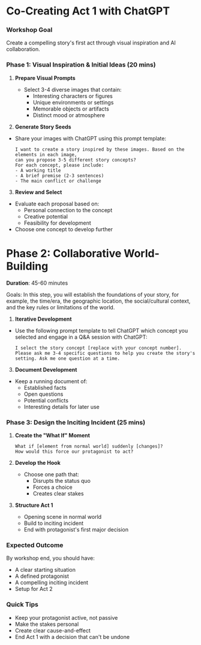 # Co-Creating Act 1 with ChatGPT

### Workshop Goal
Create a compelling story's first act through visual inspiration and AI collaboration.

### Phase 1: Visual Inspiration & Initial Ideas (20 mins)
1. **Prepare Visual Prompts**
   - Select 3-4 diverse images that contain:
     - Interesting characters or figures
     - Unique environments or settings
     - Memorable objects or artifacts
     - Distinct mood or atmosphere

2. **Generate Story Seeds**
- Share your images with ChatGPT using this prompt template:
  ```
  I want to create a story inspired by these images. Based on the elements in each image,
  can you propose 3-5 different story concepts?
  For each concept, please include:
  - A working title
  - A brief premise (2-3 sentences)
  - The main conflict or challenge
  ```

3. **Review and Select**
  - Evaluate each proposal based on:
    - Personal connection to the concept
    - Creative potential
    - Feasibility for development
  - Choose one concept to develop further

# Phase 2: Collaborative World-Building
**Duration**: 45-60 minutes

Goals: In this step, you will establish the foundations of your story, for example, the time/era, the geographic location, the social/cultural context, and the key rules or limitations of the world.

1. **Iterative Development**

  - Use the following prompt template to tell ChatGPT which concept you selected and engage in a Q&A session with ChatGPT:
    ```
    I select the story concept [replace with your concept number]. Please ask me 3-4 specific questions to help you create the story's setting. Ask me one question at a time.
    ```

3. **Document Development**
  - Keep a running document of:
    - Established facts
    - Open questions
    - Potential conflicts
    - Interesting details for later use

### Phase 3: Design the Inciting Incident (25 mins)
1. **Create the "What If" Moment**
   ```
   What if [element from normal world] suddenly [changes]?
   How would this force our protagonist to act?
   ```

2. **Develop the Hook**
   - Choose one path that:
     - Disrupts the status quo
     - Forces a choice
     - Creates clear stakes

3. **Structure Act 1**
   - Opening scene in normal world
   - Build to inciting incident
   - End with protagonist's first major decision

### Expected Outcome
By workshop end, you should have:
- A clear starting situation
- A defined protagonist
- A compelling inciting incident
- Setup for Act 2

### Quick Tips
- Keep your protagonist active, not passive
- Make the stakes personal
- Create clear cause-and-effect
- End Act 1 with a decision that can't be undone

